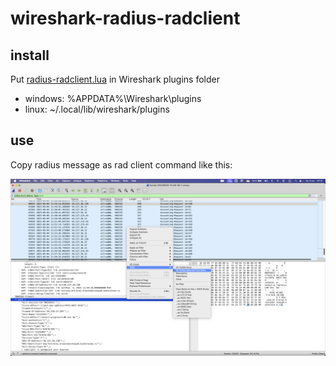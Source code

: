 # wireshark-radius-radclient

## install

Put [radius-radclient.lua](radius-radclient.lua) in Wireshark plugins folder
* windows: %APPDATA%\Wireshark\plugins
* linux: ~/.local/lib/wireshark/plugins

## use

Copy radius message as rad client command like this:

![screen.png](screen.png)